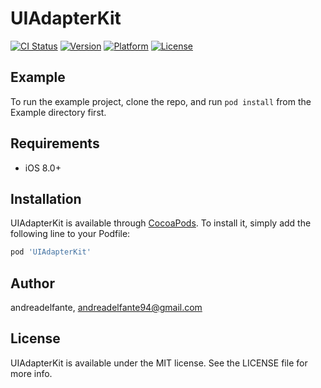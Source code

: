 # UIAdapterKit

[![CI Status](https://img.shields.io/travis/andreadelfante/UIAdapterKit.svg?style=flat)](https://travis-ci.org/andreadelfante/UIAdapterKit)
[![Version](https://img.shields.io/cocoapods/v/UIAdapterKit.svg?style=flat)](https://cocoapods.org/pods/UIAdapterKit)
[![Platform](https://img.shields.io/cocoapods/p/UIAdapterKit.svg?style=flat)](https://cocoapods.org/pods/UIAdapterKit)
[![License](https://img.shields.io/cocoapods/l/UIAdapterKit.svg?style=flat)](https://cocoapods.org/pods/UIAdapterKit)

## Example

To run the example project, clone the repo, and run `pod install` from the Example directory first.

## Requirements
* iOS 8.0+

## Installation

UIAdapterKit is available through [CocoaPods](https://cocoapods.org). To install
it, simply add the following line to your Podfile:

```ruby
pod 'UIAdapterKit'
```

## Author

andreadelfante, andreadelfante94@gmail.com

## License

UIAdapterKit is available under the MIT license. See the LICENSE file for more info.
